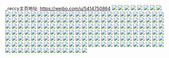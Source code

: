 _reccy主页地址: https://weibo.com/u/5414750864 
![](https://wx4.sinaimg.cn/mw2000/005UrK3mly1h7ptvjonavj31w02ioqv5.jpg) 
![](https://wx4.sinaimg.cn/mw2000/005UrK3mly1h7ptvkme4nj31w02iohdt.jpg) 
![](https://wx4.sinaimg.cn/mw2000/005UrK3mly1h7ptvlrjg4j31w02iohdt.jpg) 
![](https://wx4.sinaimg.cn/mw2000/005UrK3mly1h7ptvm3efyj30u0140djy.jpg) 
![](https://wx4.sinaimg.cn/mw2000/005UrK3mly1h7hkfig9guj330g29cb2a.jpg) 
![](https://wx4.sinaimg.cn/mw2000/005UrK3mly1h7hkfj56byj330g29chdt.jpg) 
![](https://wx4.sinaimg.cn/mw2000/005UrK3mly1h7dy4c7nwdj330g29cnga.jpg) 
![](https://wx4.sinaimg.cn/mw2000/005UrK3mly1h7dy4d2kmfj330g29c1ky.jpg) 
![](https://wx4.sinaimg.cn/mw2000/005UrK3mly1h7d7m98m34j330g29ce1y.jpg) 
![](https://wx4.sinaimg.cn/mw2000/005UrK3mly1h7af2iqjnqj31jk13o7bx.jpg) 
![](https://wx4.sinaimg.cn/mw2000/005UrK3mly1h798rmzj1rj32f030g1ky.jpg) 
![](https://wx4.sinaimg.cn/mw2000/005UrK3mly1h76cojxgo8j32ba30gtmg.jpg) 
![](https://wx4.sinaimg.cn/mw2000/005UrK3mly1h76com5etej329c30gkjm.jpg) 
![](https://wx4.sinaimg.cn/mw2000/005UrK3mly1h76conri7oj329c30gqc5.jpg) 
![](https://wx4.sinaimg.cn/mw2000/005UrK3mly1h76coh2zckj30rs111t9u.jpg) 
![](https://wx4.sinaimg.cn/mw2000/005UrK3mly1h76cohln7qj30rg10ln84.jpg) 
![](https://wx4.sinaimg.cn/mw2000/005UrK3mly1h76coi1gu0j30pt0yfn54.jpg) 
![](https://wx4.sinaimg.cn/mw2000/005UrK3mly1h76coo71ajj30u0140105.jpg) 
![](https://wx4.sinaimg.cn/mw2000/005UrK3mly1h76coofzxgj30e20e2q52.jpg) 
![](https://wx4.sinaimg.cn/mw2000/005UrK3mly1h76cootwz8j30u0140gou.jpg) 
![](https://wx4.sinaimg.cn/mw2000/005UrK3mly1h4p3bxks62j30u010bgrv.jpg) 
![](https://wx4.sinaimg.cn/mw2000/005UrK3mly1h4p3by0xsij30u010cn37.jpg) 
![](https://wx4.sinaimg.cn/mw2000/005UrK3mly1h4p3byikk0j30u010cagm.jpg) 
![](https://wx4.sinaimg.cn/mw2000/005UrK3mly1h35jem3snpj31400u0n43.jpg) 
![](https://wx4.sinaimg.cn/mw2000/005UrK3mly1h35jemcvvdj30u00go0xa.jpg) 
![](https://wx4.sinaimg.cn/mw2000/005UrK3mly1h35jemshe6j31400u0gqu.jpg) 
![](https://wx4.sinaimg.cn/mw2000/005UrK3mly1h2zd0evwvrj31900u0gpi.jpg) 
![](https://wx4.sinaimg.cn/mw2000/005UrK3mly1h2zd0fa21pj30kc0v0jsq.jpg) 
![](https://wx4.sinaimg.cn/mw2000/005UrK3mly1h2zd0gqblkj31900u0wjc.jpg) 
![](https://wx4.sinaimg.cn/mw2000/005UrK3mly1h2zd0ih4gvj31900u0142.jpg) 
![](https://wx4.sinaimg.cn/mw2000/005UrK3mly1h1od988w38j30rs111gue.jpg) 
![](https://wx4.sinaimg.cn/mw2000/005UrK3mly1h1od98kj46j30rg10ln84.jpg) 
![](https://wx4.sinaimg.cn/mw2000/005UrK3mly1h1od98yk3cj30s011cwny.jpg) 
![](https://wx4.sinaimg.cn/mw2000/005UrK3mly1h1od99a3jsj30pt0yfn54.jpg) 
![](https://wx4.sinaimg.cn/mw2000/005UrK3mly1gzjkzebqdej31be0zjk2c.jpg) 
![](https://wx4.sinaimg.cn/mw2000/005UrK3mly1gzjkzfcudfj31be0zjtq1.jpg) 
![](https://wx4.sinaimg.cn/mw2000/005UrK3mly1guym13j2ouj60u01rcahw02.jpg) 
![](https://wx4.sinaimg.cn/mw2000/005UrK3mly1guym14det0j60u01rcwmr02.jpg) 
![](https://wx4.sinaimg.cn/mw2000/005UrK3mly1guym14vdynj60u01rcwmc02.jpg) 
![](https://wx4.sinaimg.cn/mw2000/005UrK3mly1gur2l996d1j60u0140q6c02.jpg) 
![](https://wx4.sinaimg.cn/mw2000/005UrK3mly1gur2l9wdo3j60u01400w802.jpg) 
![](https://wx4.sinaimg.cn/mw2000/005UrK3mly1gur2lajsbvj60u014041m02.jpg) 
![](https://wx4.sinaimg.cn/mw2000/005UrK3mly1gur2lcl09wj60u0140gur02.jpg) 
![](https://wx4.sinaimg.cn/mw2000/005UrK3mly1gur2ld61wwj61400u0gr402.jpg) 
![](https://wx4.sinaimg.cn/mw2000/005UrK3mly1gur2l8k576j61400u0agd02.jpg) 
![](https://wx4.sinaimg.cn/mw2000/005UrK3mly1gur2lb8chmj60u0140dj502.jpg) 
![](https://wx4.sinaimg.cn/mw2000/005UrK3mly1gur2lbs09cj60u0140whe02.jpg) 
![](https://wx4.sinaimg.cn/mw2000/005UrK3mly1gur2ldpgcsj60u0140jvt02.jpg) 
![](https://wx4.sinaimg.cn/mw2000/005UrK3mly1gt8jw422zgj30qo0a8gmg.jpg) 
![](https://wx4.sinaimg.cn/mw2000/005UrK3mly1gstn6nmbekj30qo14q40r.jpg) 
![](https://wx4.sinaimg.cn/mw2000/005UrK3mly1gse6h0o1p3j31400u0jzt.jpg) 
![](https://wx4.sinaimg.cn/mw2000/005UrK3mly1gse6h1er2qj31400u0wm1.jpg) 
![](https://wx4.sinaimg.cn/mw2000/005UrK3mly1gse6h224vzj31400u0ths.jpg) 
![](https://wx4.sinaimg.cn/mw2000/005UrK3mly1gse6h2kvgdj31400u010v.jpg) 
![](https://wx4.sinaimg.cn/mw2000/005UrK3mly1gse6h2xpx2j31400u0n4e.jpg) 
![](https://wx4.sinaimg.cn/mw2000/005UrK3mly1gse6h3ac86j31400u0n43.jpg) 
![](https://wx4.sinaimg.cn/mw2000/005UrK3mly1gse6h3nygpj31400u0dm3.jpg) 
![](https://wx4.sinaimg.cn/mw2000/005UrK3mly1gse6h42z60j31400u0n30.jpg) 
![](https://wx4.sinaimg.cn/mw2000/005UrK3mly1gse6h4uu0qj30u014012k.jpg) 
![](https://wx4.sinaimg.cn/mw2000/005UrK3mly1grtkfr83ouj30u0140q88.jpg) 
![](https://wx4.sinaimg.cn/mw2000/005UrK3mly1grtkfrs7jtj30u01407af.jpg) 
![](https://wx4.sinaimg.cn/mw2000/005UrK3mly1grtkfsb4nij30u0140q6n.jpg) 
![](https://wx4.sinaimg.cn/mw2000/005UrK3mly1grtkfsu5q8j30u0140q7p.jpg) 
![](https://wx4.sinaimg.cn/mw2000/005UrK3mly1grgxitdub0j30qo0k80u1.jpg) 
![](https://wx4.sinaimg.cn/mw2000/005UrK3mly1gr5h1pgsyej30u00y5tf1.jpg) 
![](https://wx4.sinaimg.cn/mw2000/005UrK3mly1gr5h1q557xj30u00yf7a1.jpg) 
![](https://wx4.sinaimg.cn/mw2000/005UrK3mly1gr5h1r4p5wj30u014010g.jpg) 
![](https://wx4.sinaimg.cn/mw2000/005UrK3mly1gr5h1rqkcfj31400u0th5.jpg) 
![](https://wx4.sinaimg.cn/mw2000/005UrK3mly1gr5h1s8quyj30u0140ag9.jpg) 
![](https://wx4.sinaimg.cn/mw2000/005UrK3mly1gr5h1swmoyj31400u0n1g.jpg) 
![](https://wx4.sinaimg.cn/mw2000/005UrK3mly1gq7zmdjijrj32c03401kz.jpg) 
![](https://wx4.sinaimg.cn/mw2000/005UrK3mly1gq7zmfttyyj32c0340e82.jpg) 
![](https://wx4.sinaimg.cn/mw2000/005UrK3mly1gq7zmi1rnlj32c0340qv6.jpg) 
![](https://wx4.sinaimg.cn/mw2000/005UrK3mly1gmdbpe3oebj30sh0zkjwg.jpg) 
![](https://wx4.sinaimg.cn/mw2000/005UrK3mly1gmdbpel6oyj30pq0zkaf6.jpg) 
![](https://wx4.sinaimg.cn/mw2000/005UrK3mly1gmdbpf7fzzj30u0140jvp.jpg) 
![](https://wx4.sinaimg.cn/mw2000/005UrK3mly1gmdbpfm7gsj30ro10w0xp.jpg) 
![](https://wx4.sinaimg.cn/mw2000/005UrK3mly1gmdbpgmqyyj30qk0zgaev.jpg) 
![](https://wx4.sinaimg.cn/mw2000/005UrK3mly1gmdbph1k7lj30qk0zgjvb.jpg) 
![](https://wx4.sinaimg.cn/mw2000/005UrK3mly1gmc5elis31j31hc0u0wk3.jpg) 
![](https://wx4.sinaimg.cn/mw2000/005UrK3mly1gmc5em2cimj31hc0u0wir.jpg) 
![](https://wx4.sinaimg.cn/mw2000/005UrK3mly1gmc5emg5goj31hc0u0zpc.jpg) 
![](https://wx4.sinaimg.cn/mw2000/005UrK3mly1gmc5endb53j31hc0u07cu.jpg) 
![](https://wx4.sinaimg.cn/mw2000/005UrK3mly1gmc5eo4dy7j31400u0tan.jpg) 
![](https://wx4.sinaimg.cn/mw2000/005UrK3mly1gmc5eonrgwj31hc0u00xp.jpg) 
![](https://wx4.sinaimg.cn/mw2000/005UrK3mly1gmc5eq0zmvj30u0140mzt.jpg) 
![](https://wx4.sinaimg.cn/mw2000/005UrK3mly1gmc5eql43ij31hc0u0n4q.jpg) 
![](https://wx4.sinaimg.cn/mw2000/005UrK3mly1gmc5er5zubj30u0140acs.jpg) 
![](https://wx4.sinaimg.cn/mw2000/005UrK3mly1glol3qf9ngj32lc3ggnpe.jpg) 
![](https://wx4.sinaimg.cn/mw2000/005UrK3mly1glol3rwtabj32lc3ggkjm.jpg) 
![](https://wx4.sinaimg.cn/mw2000/005UrK3mly1glol3ur2v7j32lc3gghdv.jpg) 
![](https://wx4.sinaimg.cn/mw2000/005UrK3mly1gl714yv98sj318o24o4qp.jpg) 
![](https://wx4.sinaimg.cn/mw2000/005UrK3mly1gl714y3oyzj30u0140wqk.jpg) 
![](https://wx4.sinaimg.cn/mw2000/005UrK3mly1gl7150bggmj31vw2uwx6p.jpg) 
![](https://wx4.sinaimg.cn/mw2000/005UrK3mly1gl4l0s5ax8j318o24o4qp.jpg) 
![](https://wx4.sinaimg.cn/mw2000/005UrK3mly1gl4l0th79yj31vw2uwx6p.jpg) 
![](https://wx4.sinaimg.cn/mw2000/005UrK3mly1gl4l0qrevkj32c0340e82.jpg) 
![](https://wx4.sinaimg.cn/mw2000/005UrK3mly1gl4l0pdraqj32c0340npe.jpg) 
![](https://wx4.sinaimg.cn/mw2000/005UrK3mly1gl4l0n2qcpj30u0140drt.jpg) 
![](https://wx4.sinaimg.cn/mw2000/005UrK3mly1gl4l0nkisrj30u0140wqk.jpg) 
![](https://wx4.sinaimg.cn/mw2000/005UrK3mly1gistjt3k14j30u0140794.jpg) 
![](https://wx4.sinaimg.cn/mw2000/005UrK3mly1gistjtswrzj30u0140afh.jpg) 
![](https://wx4.sinaimg.cn/mw2000/005UrK3mly1gipzqem4x9j30u0140aaw.jpg) 
![](https://wx4.sinaimg.cn/mw2000/005UrK3mly1gipzqf0zwfj30u0140q44.jpg) 
![](https://wx4.sinaimg.cn/mw2000/005UrK3mly1gipzqfllf5j30u01403zv.jpg) 
![](https://wx4.sinaimg.cn/mw2000/005UrK3mly1gipzqg8190j30u0140q8r.jpg) 
![](https://wx4.sinaimg.cn/mw2000/005UrK3mly1gipzqhsgvij30u0140dln.jpg) 
![](https://wx4.sinaimg.cn/mw2000/005UrK3mly1gipzqimmdzj30u0140799.jpg) 
![](https://wx4.sinaimg.cn/mw2000/005UrK3mly1gipzqj81rrj30u018ddjo.jpg) 
![](https://wx4.sinaimg.cn/mw2000/005UrK3mly1gipzqjvs9fj30u014041z.jpg) 
![](https://wx4.sinaimg.cn/mw2000/005UrK3mly1gipzqkj3rej30u0140tfn.jpg) 
![](https://wx4.sinaimg.cn/mw2000/005UrK3mly1gikt29i3wgj30u014042w.jpg) 
![](https://wx4.sinaimg.cn/mw2000/005UrK3mly1gikt2a530ej30u0140q91.jpg) 
![](https://wx4.sinaimg.cn/mw2000/005UrK3mly1gikt2arobbj30u0140jxn.jpg) 
![](https://wx4.sinaimg.cn/mw2000/005UrK3mly1gikszwxi47j30u018ddjo.jpg) 
![](https://wx4.sinaimg.cn/mw2000/005UrK3mly1ggn046ky9qj30u0140q91.jpg) 
![](https://wx4.sinaimg.cn/mw2000/005UrK3mly1ggn0476nuoj30u014042w.jpg) 
![](https://wx4.sinaimg.cn/mw2000/005UrK3mly1ggn047qrpzj30u0140jxn.jpg) 
![](https://wx4.sinaimg.cn/mw2000/005UrK3mly1gfcuwkb5eqj30u01407u0.jpg) 
![](https://wx4.sinaimg.cn/mw2000/005UrK3mly1gfcuwky329j30u01407tg.jpg) 
![](https://wx4.sinaimg.cn/mw2000/005UrK3mly1gfcuwljjfwj30u0140nnc.jpg) 
![](https://wx4.sinaimg.cn/mw2000/005UrK3mly1gf70afsva2j30u01404qp.jpg) 
![](https://wx4.sinaimg.cn/mw2000/005UrK3mly1gf70af85znj30u0140e6q.jpg) 
![](https://wx4.sinaimg.cn/mw2000/005UrK3mly1gf70aggrq6j30u01407w6.jpg) 
![](https://wx4.sinaimg.cn/mw2000/005UrK3mly1ge86asgx2sj30u0140kj0.jpg) 
![](https://wx4.sinaimg.cn/mw2000/005UrK3mly1ge86asvsdhj30u0140nit.jpg) 
![](https://wx4.sinaimg.cn/mw2000/005UrK3mly1ge86at7retj30u01401i4.jpg) 
![](https://wx4.sinaimg.cn/mw2000/005UrK3mly1ge86aqxvgbj30u01401ec.jpg) 
![](https://wx4.sinaimg.cn/mw2000/005UrK3mly1ge86araduhj30u0140wvg.jpg) 
![](https://wx4.sinaimg.cn/mw2000/005UrK3mly1ge86arxeerj30u01401e2.jpg) 
![](https://wx4.sinaimg.cn/mw2000/005UrK3mly1gc5755zzz8j30u0140nk4.jpg) 
![](https://wx4.sinaimg.cn/mw2000/005UrK3mly1gc5756gw5gj30u0140az9.jpg) 
![](https://wx4.sinaimg.cn/mw2000/005UrK3mly1gc5756wdakj30u0140e2f.jpg) 
![](https://wx4.sinaimg.cn/mw2000/005UrK3mly1gc57579758j30u0140x2u.jpg) 
![](https://wx4.sinaimg.cn/mw2000/005UrK3mly1gc5757ofy5j30u0140e1h.jpg) 
![](https://wx4.sinaimg.cn/mw2000/005UrK3mly1gc575879znj30u0140typ.jpg) 
![](https://wx4.sinaimg.cn/mw2000/005UrK3mly1gc25l7l9vxj30u01qiagn.jpg) 
![](https://wx4.sinaimg.cn/mw2000/005UrK3mly1gahge1woj0j31400u00y7.jpg) 
![](https://wx4.sinaimg.cn/mw2000/005UrK3mly1gahge2hxgvj30u0140q7t.jpg) 
![](https://wx4.sinaimg.cn/mw2000/005UrK3mly1gahge2w5o6j30u0140dk5.jpg) 
![](https://wx4.sinaimg.cn/mw2000/005UrK3mly1gagc1fjuz4j30u0140whd.jpg) 
![](https://wx4.sinaimg.cn/mw2000/005UrK3mly1gagc1g3h5kj30u0138wjc.jpg) 
![](https://wx4.sinaimg.cn/mw2000/005UrK3mly1gagc1gjbpzj30u0138dkb.jpg) 
![](https://wx4.sinaimg.cn/mw2000/005UrK3mly1gagc1h1z8vj30u0138dl0.jpg) 
![](https://wx4.sinaimg.cn/mw2000/005UrK3mly1gabn0hs3y5j30u0140jst.jpg) 
![](https://wx4.sinaimg.cn/mw2000/005UrK3mly1gabn0izrhoj30u01400wl.jpg) 
![](https://wx4.sinaimg.cn/mw2000/005UrK3mly1gabn0jvig5j30u0140goq.jpg) 
![](https://wx4.sinaimg.cn/mw2000/005UrK3mly1g9jwhjjkgzj30u0140n0l.jpg) 
![](https://wx4.sinaimg.cn/mw2000/005UrK3mly1g9jwhkbtmoj30u0140ter.jpg) 
![](https://wx4.sinaimg.cn/mw2000/005UrK3mly1g9jwhkyhuzj30u0140dio.jpg) 
![](https://wx4.sinaimg.cn/mw2000/005UrK3mly1g9jus7llu0j30u0140tck.jpg) 
![](https://wx4.sinaimg.cn/mw2000/005UrK3mly1g9isovmmi7j30u0140tbn.jpg) 
![](https://wx4.sinaimg.cn/mw2000/005UrK3mly1g9isovzm42j30u0140ad4.jpg) 
![](https://wx4.sinaimg.cn/mw2000/005UrK3mly1g9isowgju6j30u014078u.jpg) 
![](https://wx4.sinaimg.cn/mw2000/005UrK3mly1g9isox1sqsj30u0140gq4.jpg) 
![](https://wx4.sinaimg.cn/mw2000/005UrK3mly1g9isoxlhxoj30u01400xc.jpg) 
![](https://wx4.sinaimg.cn/mw2000/005UrK3mly1g9isoy1zj3j30u017m0w0.jpg) 
![](https://wx4.sinaimg.cn/mw2000/005UrK3mly1g7d8w78cdxj30u0140whe.jpg) 
![](https://wx4.sinaimg.cn/mw2000/005UrK3mly1g7d8w7ttnbj30u0140wic.jpg) 
![](https://wx4.sinaimg.cn/mw2000/005UrK3mly1g7d8w8cxz3j30u0140425.jpg) 
![](https://wx4.sinaimg.cn/mw2000/005UrK3mly1g7d8w8rxurj30u0140q61.jpg) 
![](https://wx4.sinaimg.cn/mw2000/005UrK3mly1g3tr12vbjsj30u014078l.jpg) 
![](https://wx4.sinaimg.cn/mw2000/005UrK3mly1g3tr13pkydj30u0140gsd.jpg) 
![](https://wx4.sinaimg.cn/mw2000/005UrK3mly1g3tqyum5w5j30u0140gsd.jpg) 
![](https://wx4.sinaimg.cn/mw2000/005UrK3mly1g3tqyvbh2wj30u014078l.jpg) 
![](https://wx4.sinaimg.cn/mw2000/005UrK3mly1fya4yr0ickj30qo0zkn1j.jpg) 
![](https://wx4.sinaimg.cn/mw2000/005UrK3mly1fya4yrybanj30qo0zk78f.jpg) 
![](https://wx4.sinaimg.cn/mw2000/005UrK3mly1fy7bk4brk2j30qo0zktea.jpg) 
![](https://wx4.sinaimg.cn/mw2000/005UrK3mly1fy7bk5gp6tj30qo0zkgpw.jpg) 
![](https://wx4.sinaimg.cn/mw2000/005UrK3mly1fy7bk6t89kj30qo0zkwiz.jpg) 
![](https://wx4.sinaimg.cn/mw2000/005UrK3mly1fy7bk871rij30qo0zkjw7.jpg) 
